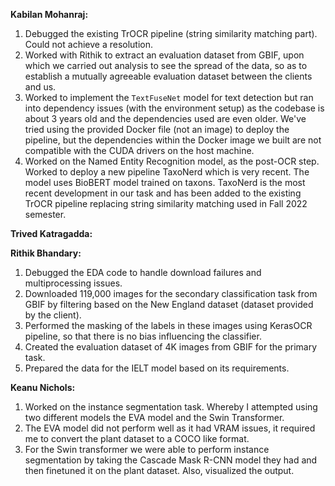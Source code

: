 **Kabilan Mohanraj:**
1.	Debugged the existing TrOCR pipeline (string similarity matching part). Could not achieve a resolution.
2.	Worked with Rithik to extract an evaluation dataset from GBIF, upon which we carried out analysis to see the spread of the data, so as to establish a mutually agreeable evaluation dataset between the clients and us.
3. Worked to implement the `TextFuseNet` model for text detection but ran into dependency issues (with the environment setup) as the codebase is about 3 years old and the dependencies used are even older. We've tried using the provided Docker file (not an image) to deploy the pipeline, but the dependencies within the Docker image we built are not compatible with the CUDA drivers on the host machine.
4. Worked on the Named Entity Recognition model, as the post-OCR step. Worked to deploy a new pipeline TaxoNerd which is very recent. The model uses BioBERT model trained on taxons. TaxoNerd is the most recent development in our task and has been added to the existing TrOCR pipeline replacing string similarity matching used in Fall 2022 semester.


**Trived Katragadda:**



**Rithik Bhandary:**

1.	Debugged the EDA code to handle download failures and multiprocessing issues.
2.	Downloaded 119,000 images for the secondary classification task from GBIF by filtering based on the New England dataset (dataset provided by the client).
3.	Performed the masking of the labels in these images using KerasOCR pipeline, so that there is no bias influencing the classifier.
4.	Created the evaluation dataset of 4K images from GBIF for the primary task.
5.	Prepared the data for the IELT model based on its requirements.


**Keanu Nichols:** 

1. Worked on the instance segmentation task. Whereby I attempted using two different models the EVA model and the Swin Transformer. 
2. The EVA model did not perform well as it had VRAM issues, it required me to convert the plant dataset to a COCO like format. 
3. For the Swin transformer we were able to perform instance segmentation by taking the Cascade Mask R-CNN model they had and then finetuned it on the plant dataset. Also, visualized the output.
